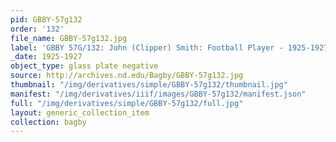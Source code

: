 ```yaml
---
pid: GBBY-57g132
order: '132'
file_name: GBBY-57g132.jpg
label: 'GBBY 57G/132: John (Clipper) Smith: Football Player - 1925-1927'
_date: 1925-1927
object_type: glass plate negative
source: http://archives.nd.edu/Bagby/GBBY-57g132.jpg
thumbnail: "/img/derivatives/simple/GBBY-57g132/thumbnail.jpg"
manifest: "/img/derivatives/iiif/images/GBBY-57g132/manifest.json"
full: "/img/derivatives/simple/GBBY-57g132/full.jpg"
layout: generic_collection_item
collection: bagby
---
```

